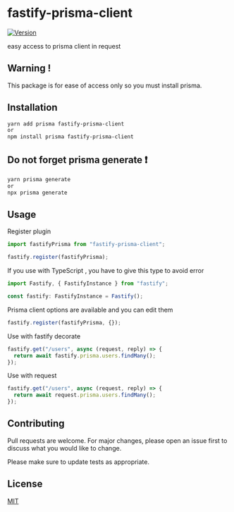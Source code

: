 # fastify-prisma-client

[![Version](https://img.shields.io/npm/v/fastify-prisma-client.svg)](https://www.npmjs.com/package/fastify-prisma-client)

easy access to prisma client in request

## Warning !

This package is for ease of access only so you must install prisma.

## Installation

```bash
yarn add prisma fastify-prisma-client
or
npm install prisma fastify-prisma-client
```

## Do not forget prisma generate ❗

```bash
yarn prisma generate
or
npx prisma generate
```

## Usage

Register plugin

```js
import fastifyPrisma from "fastify-prisma-client";

fastify.register(fastifyPrisma);
```

If you use with TypeScript , you have to give this type to avoid error

```js
import Fastify, { FastifyInstance } from "fastify";

const fastify: FastifyInstance = Fastify();
```

Prisma client options are available and you can edit them

```js
fastify.register(fastifyPrisma, {});
```

Use with fastify decorate

```js
fastify.get("/users", async (request, reply) => {
  return await fastify.prisma.users.findMany();
});
```

Use with request

```js
fastify.get("/users", async (request, reply) => {
  return await request.prisma.users.findMany();
});
```

## Contributing

Pull requests are welcome. For major changes, please open an issue first to discuss what you would like to change.

Please make sure to update tests as appropriate.

## License

[MIT](https://choosealicense.com/licenses/mit/)
